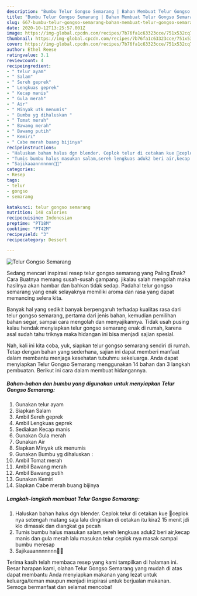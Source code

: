 ```yaml
---
description: "Bumbu Telur Gongso Semarang | Bahan Membuat Telur Gongso Semarang Yang Sempurna"
title: "Bumbu Telur Gongso Semarang | Bahan Membuat Telur Gongso Semarang Yang Sempurna"
slug: 667-bumbu-telur-gongso-semarang-bahan-membuat-telur-gongso-semarang-yang-sempurna
date: 2020-10-12T13:25:57.001Z
image: https://img-global.cpcdn.com/recipes/7b76fa1c63323cce/751x532cq70/telur-gongso-semarang-foto-resep-utama.jpg
thumbnail: https://img-global.cpcdn.com/recipes/7b76fa1c63323cce/751x532cq70/telur-gongso-semarang-foto-resep-utama.jpg
cover: https://img-global.cpcdn.com/recipes/7b76fa1c63323cce/751x532cq70/telur-gongso-semarang-foto-resep-utama.jpg
author: Ethel Reese
ratingvalue: 3.1
reviewcount: 4
recipeingredient:
- " telur ayam"
- " Salam"
- " Sereh geprek"
- " Lengkuas geprek"
- " Kecap manis"
- " Gula merah"
- " Air"
- " Minyak utk menumis"
- " Bumbu yg dihaluskan "
- " Tomat merah"
- " Bawang merah"
- " Bawang putih"
- " Kemiri"
- " Cabe merah buang bijinya"
recipeinstructions:
- "Haluskan bahan halus dgn blender. Ceplok telur di cetakan kue 🤪ceplok nya setengah matang saja lalu dinginkan di cetakan itu kira2 15 menit jdi klo dimasak dan diangkat ga pecah"
- "Tumis bumbu halus masukan salam,sereh lengkuas aduk2 beri air,kecap manis dan gula merah lalu masukan telur ceplok nya masak sampai bumbu meresap"
- "Sajikaaannnnnnn🤤😍"
categories:
- Resep
tags:
- telur
- gongso
- semarang

katakunci: telur gongso semarang 
nutrition: 148 calories
recipecuisine: Indonesian
preptime: "PT18M"
cooktime: "PT42M"
recipeyield: "3"
recipecategory: Dessert

---
```



![Telur Gongso Semarang](https://img-global.cpcdn.com/recipes/7b76fa1c63323cce/751x532cq70/telur-gongso-semarang-foto-resep-utama.jpg)

Sedang mencari inspirasi resep telur gongso semarang yang Paling Enak? Cara Buatnya memang susah-susah gampang. jikalau salah mengolah maka hasilnya akan hambar dan bahkan tidak sedap. Padahal telur gongso semarang yang enak selayaknya memiliki aroma dan rasa yang dapat memancing selera kita.

Banyak hal yang sedikit banyak berpengaruh terhadap kualitas rasa dari telur gongso semarang, pertama dari jenis bahan, kemudian pemilihan bahan segar, sampai cara mengolah dan menyajikannya. Tidak usah pusing kalau hendak menyiapkan telur gongso semarang enak di rumah, karena asal sudah tahu triknya maka hidangan ini bisa menjadi sajian spesial.




Nah, kali ini kita coba, yuk, siapkan telur gongso semarang sendiri di rumah. Tetap dengan bahan yang sederhana, sajian ini dapat memberi manfaat dalam membantu menjaga kesehatan tubuhmu sekeluarga. Anda dapat menyiapkan Telur Gongso Semarang menggunakan 14 bahan dan 3 langkah pembuatan. Berikut ini cara dalam membuat hidangannya.

<!--inarticleads1-->

##### Bahan-bahan dan bumbu yang digunakan untuk menyiapkan Telur Gongso Semarang:

1. Gunakan  telur ayam
1. Siapkan  Salam
1. Ambil  Sereh geprek
1. Ambil  Lengkuas geprek
1. Sediakan  Kecap manis
1. Gunakan  Gula merah
1. Gunakan  Air
1. Siapkan  Minyak utk menumis
1. Gunakan  Bumbu yg dihaluskan :
1. Ambil  Tomat merah
1. Ambil  Bawang merah
1. Ambil  Bawang putih
1. Gunakan  Kemiri
1. Siapkan  Cabe merah buang bijinya




<!--inarticleads2-->

##### Langkah-langkah membuat Telur Gongso Semarang:

1. Haluskan bahan halus dgn blender. Ceplok telur di cetakan kue 🤪ceplok nya setengah matang saja lalu dinginkan di cetakan itu kira2 15 menit jdi klo dimasak dan diangkat ga pecah
1. Tumis bumbu halus masukan salam,sereh lengkuas aduk2 beri air,kecap manis dan gula merah lalu masukan telur ceplok nya masak sampai bumbu meresap
1. Sajikaaannnnnnn🤤😍




Terima kasih telah membaca resep yang kami tampilkan di halaman ini. Besar harapan kami, olahan Telur Gongso Semarang yang mudah di atas dapat membantu Anda menyiapkan makanan yang lezat untuk keluarga/teman maupun menjadi inspirasi untuk berjualan makanan. Semoga bermanfaat dan selamat mencoba!
